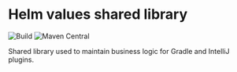 # Helm values shared library
![Build](https://github.com/fstaudt/helm-values/workflows/Build/badge.svg)
![Maven Central](https://img.shields.io/maven-central/v/io.github.fstaudt.helm/helm-values-shared)

Shared library used to maintain business logic for Gradle and IntelliJ plugins.
